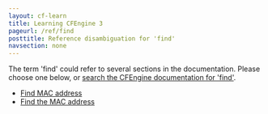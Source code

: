 ```yaml
---
layout: cf-learn
title: Learning CFEngine 3
pageurl: /ref/find
posttitle: Reference disambiguation for 'find'
navsection: none
---
```


The term 'find' could refer to several sections in the documentation. Please choose one below, or
[search the CFEngine documentation for 'find'](http://docs.cfengine.com/latest/search.html?q=find).

- [Find MAC address](http://docs.cfengine.com/latest/examples-example-snippets-network.html#find-mac-address)
- [Find the MAC address](http://docs.cfengine.com/latest/examples-example-snippets-promise-patterns-example_find_mac_addr.html#find-the-mac-address)
